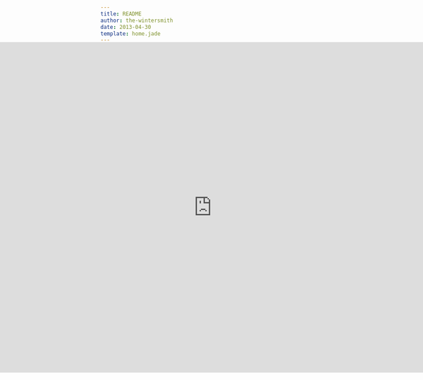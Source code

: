 ```yaml
---
title: README
author: the-wintersmith
date: 2013-04-30
template: home.jade
---
```


<head>
  <meta name="viewport" content="width=device-width, initial-scale=1.0, maximum-scale=1.0, user-scalable=0">

  <!--Add the title of your typeform below-->
  <title>test</title>

  <!--CSS styles that ensure your typeform takes up all the available screen space (DO NOT EDIT!)-->
  <style type="text/css">
    html{
      margin: 0;
      height: 100%;
      overflow: auto;
    }
    iframe{
      position: absolute;
      left:0;
      right:0;
      bottom:0;
      top:150px;
      border:0;
    }
  </style>
</head>

<iframe src="https://docs.google.com/forms/d/e/1FAIpQLSclNjm1uLA2Xb1WnJaxBrNtiLmW-XwH66RqZCg5G6d0MiJ09Q/viewform?embedded=true" width="100%" height="750px"  frameborder="0" marginheight="0" marginwidth="0">Loading…</iframe>
